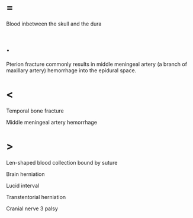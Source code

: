 # =

Blood inbetween the skull and the dura

# .

Pterion fracture commonly results in middle meningeal artery (a branch of maxillary artery) hemorrhage into the epidural space.

# <

Temporal bone fracture

Middle meningeal artery hemorrhage

# >

Len-shaped blood collection bound by suture

Brain herniation

Lucid interval

Transtentorial herniation

Cranial nerve 3 palsy

